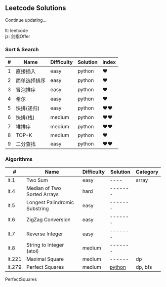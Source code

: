 ## Leetcode Solutions

Continue updating...\
\
lt: leetcode \
jz: 剑指Offer

### Sort \& Search


| # | Name | Difficulty | Solution |index|
| ------ | ------- | ------- | ------- | --- |
| 1 | 直接插入    | easy | python | &hearts;|
| 2 | 简单选择排序 | easy |  python |&hearts;|
| 3 | 冒泡排序    | easy | python |&hearts;|
| 4 | 希尔       | easy | python |&hearts;|
| 5 | 快排(递归)  | easy | python |&hearts;&hearts;|
| 6 | 快排(栈)   | medium| python |&hearts;&hearts;|
| 7 | 堆排序     | medium| python |&hearts;&hearts;|
| 8 | TOP-K     | medium|python|&hearts;|
| 9 | 二分查找 | easy |python|&hearts;&hearts;|

### Algorithms


| # | Name | Difficulty | Solution |Category|
| ------ | ------- | ------- | ------- | --|
| lt.1 | Two Sum | easy | ----|array|
| lt.4 | Median of Two Sorted Arrays| hard| ------- ||
| lt.5 | Longest Palindromic Substring  | easy | ------- ||
| lt.6 | ZigZag Conversion | easy | ------- ||
| lt.7 | Reverse Integer| easy | ------- ||
| lt.8 | String to Integer (atoi) | medium| ------- ||
| lt.221 | Maximal Square    | medium | ------ |dp|
| lt.279 |Perfect Squares | medium |[python](https://github.com/HrBlack/leetcode/blob/master/Algorithms/PerfectSquares.py)|dp, bfs|
PerfectSquares
